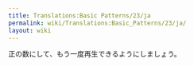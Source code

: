 ```yaml
---
title: Translations:Basic Patterns/23/ja
permalink: wiki/Translations:Basic_Patterns/23/ja/
layout: wiki
---
```


正の数にして、もう一度再生できるようにしましょう。
